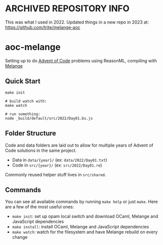 # ARCHIVED REPOSITORY INFO
This was what I used in 2022. Updated things in a new repo in 2023 at: https://github.com/trite/melange-aoc


# aoc-melange

Setting up to do [Advent of Code](https://adventofcode.com/) problems using ReasonML, compiling with [Melange](https://github.com/melange-re/melange)

## Quick Start

```shell
make init

# build watch with:
make watch

# run something:
node _build/default/src/2022/Day01.bs.js
```

## Folder Structure

Code and data folders are laid out to allow for multiple years of Advent of Code solutions in the same project.
 * Data in `data/{year}/` (ex: `data/2022/Day01.txt`)
 * Code in `src/{year}/` (ex: `src/2022/Day01.re`)

Commonly reused helper stuff lives in `src/shared`.

## Commands

You can see all available commands by running `make help` or just `make`. Here
are a few of the most useful ones:

- `make init`: set up opam local switch and download OCaml, Melange and
JavaScript dependencies
- `make install`: install OCaml, Melange and JavaScript dependencies
- `make watch`: watch for the filesystem and have Melange rebuild on every
change
